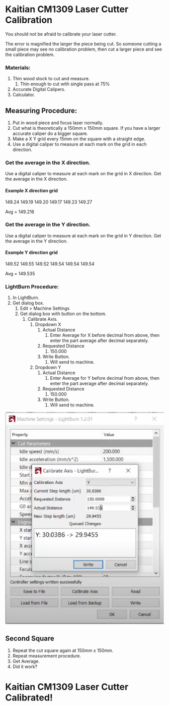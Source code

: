 # Kaitian CM1309 Laser Cutter Calibration

You should not be afraid to calibrate your laser cutter. 

The error is magnified the larger the piece being cut. So someone cutting a small piece may see no calibration problem, then cut a larger piece and see the calibration problem.

### Materials:
1. Thin wood stock to cut and measure.
	1. Thin enough to cut with single pass at 75%
2. Accurate Digital Calipers.
3. Calculator.

## Measuring Procedure:
1. Put in wood piece and focus laser normally.
2. Cut what is theoretically a  150mm x 150mm square. If you have a larger accurate caliper do a bigger square.
3. Make a X Y grid every 15mm on the square with a straight edge.
4. Use a digital caliper to measure at each mark on the grid in each direction.

### Get the average in the X direction.
Use a digital caliper to measure at each mark on the grid in X direction.
Get the average in the X direction.
#### Example X direction grid
149.24
149.19
149.20
149.17
149.23
149.27

Avg = 149.216

### Get the average in the Y direction.
Use a digital caliper to measure at each mark on the grid in Y direction.
Get the average in the Y direction.
#### Example Y direction grid
149.52
149.55
149.52
149.54
149.54
149.54

Avg = 149.535

### LightBurn Procedure:
1. In LightBurn.
2. Get dialog box.
	1. Edit > Machine Settings
	2. Get dialog box with button on the bottom.
		1. Calibrate Axis.
			1. Dropdown X
				1. Actual Distance
					1. Enter Average for X before decimal from above, then enter the part average after decimal separately.
				2. Requested Distance
					1. 150.000
				3. Write Button. 
					1. Will send to machine.
			2. Dropdown Y
				1. Actual Distance
					1. Enter Average for Y before decimal from above, then enter the part average after decimal separately.
				2. Requested Distance
					1. 150.000
				3.  Write Button. 
					1. Will send to machine.

![LightBurn_SubMenu](./images/LightBurn_MachineCalibration.png)

## Second Square
1. Repeat the cut square again at 150mm x 150mm.
2. Repeat measurement procedure.
3. Get Average.
4. Did it work?

# Kaitian CM1309 Laser Cutter Calibrated!





